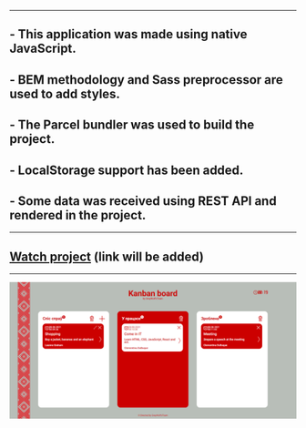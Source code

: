 
___
## - This application was made using **native JavaScript**. 
## - **BEM methodology** and **Sass preprocessor** are used to add styles.
## - **The Parcel bundler** was used to build the project.
## - **LocalStorage** support has been added.
## - Some data was received using **REST API** and rendered in the project.
___
## [Watch project](/) (link will be added)
___
![jhgh](https://github.com/siarheichura/images/blob/master/KanbanBoard-screen.png)

